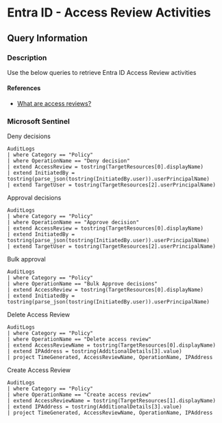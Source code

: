 # Entra ID - Access Review Activities

## Query Information

### Description

Use the below queries to retrieve Entra ID Access Review activities

#### References

- [What are access reviews?](https://learn.microsoft.com/en-us/entra/id-governance/access-reviews-overview)

### Microsoft Sentinel

Deny decisions

```kql
AuditLogs
| where Category == "Policy"
| where OperationName == "Deny decision"
| extend AccessReview = tostring(TargetResources[0].displayName)
| extend InitiatedBy = tostring(parse_json(tostring(InitiatedBy.user)).userPrincipalName)
| extend TargetUser = tostring(TargetResources[2].userPrincipalName)
```

Approval decisions

```kql
AuditLogs
| where Category == "Policy"
| where OperationName == "Approve decision"
| extend AccessReview = tostring(TargetResources[0].displayName)
| extend InitiatedBy = tostring(parse_json(tostring(InitiatedBy.user)).userPrincipalName)
| extend TargetUser = tostring(TargetResources[2].userPrincipalName)
```

Bulk approval

```kql
AuditLogs
| where Category == "Policy"
| where OperationName == "Bulk Approve decisions"
| extend AccessReview = tostring(TargetResources[0].displayName)
| extend InitiatedBy = tostring(parse_json(tostring(InitiatedBy.user)).userPrincipalName)

```

Delete Access Review

```kql
AuditLogs
| where Category == "Policy"
| where OperationName == "Delete access review"
| extend AccessReviewName = tostring(TargetResources[0].displayName)
| extend IPAddress = tostring(AdditionalDetails[3].value)
| project TimeGenerated, AccessReviewName, OperationName, IPAddress
```

Create Access Review

```kql
AuditLogs
| where Category == "Policy"
| where OperationName == "Create access review"
| extend AccessReviewName = tostring(TargetResources[1].displayName)
| extend IPAddress = tostring(AdditionalDetails[3].value)
| project TimeGenerated, AccessReviewName, OperationName, IPAddress
```
